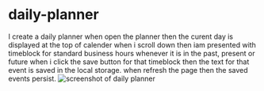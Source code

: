 # daily-planner
I create a daily planner when open the planner
then the curent day is displayed at the top of
calender when i scroll down then iam presented with timeblock for standard business hours whenever it is in the past, present or future when i click the save button for that timeblock then the text for that event is saved in the local storage.
when refresh the page then the saved events persist. 
![screenshot of daily planner ]()
